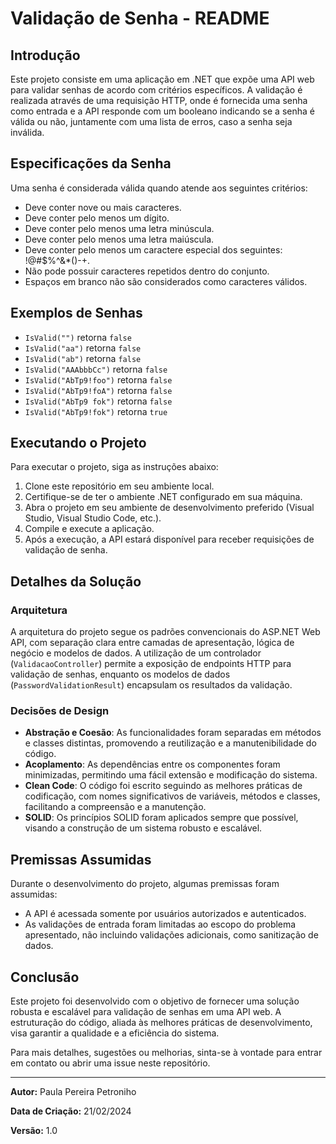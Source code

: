 # Validação de Senha - README

## Introdução
Este projeto consiste em uma aplicação em .NET que expõe uma API web para validar senhas de acordo com critérios específicos. A validação é realizada através de uma requisição HTTP, onde é fornecida uma senha como entrada e a API responde com um booleano indicando se a senha é válida ou não, juntamente com uma lista de erros, caso a senha seja inválida.

## Especificações da Senha
Uma senha é considerada válida quando atende aos seguintes critérios:
- Deve conter nove ou mais caracteres.
- Deve conter pelo menos um dígito.
- Deve conter pelo menos uma letra minúscula.
- Deve conter pelo menos uma letra maiúscula.
- Deve conter pelo menos um caractere especial dos seguintes: !@#$%^&*()-+.
- Não pode possuir caracteres repetidos dentro do conjunto.
- Espaços em branco não são considerados como caracteres válidos.

## Exemplos de Senhas
- `IsValid("")` retorna `false`
- `IsValid("aa")` retorna `false`
- `IsValid("ab")` retorna `false`
- `IsValid("AAAbbbCc")` retorna `false`
- `IsValid("AbTp9!foo")` retorna `false`
- `IsValid("AbTp9!foA")` retorna `false`
- `IsValid("AbTp9 fok")` retorna `false`
- `IsValid("AbTp9!fok")` retorna `true`

## Executando o Projeto
Para executar o projeto, siga as instruções abaixo:
1. Clone este repositório em seu ambiente local.
2. Certifique-se de ter o ambiente .NET configurado em sua máquina.
3. Abra o projeto em seu ambiente de desenvolvimento preferido (Visual Studio, Visual Studio Code, etc.).
4. Compile e execute a aplicação.
5. Após a execução, a API estará disponível para receber requisições de validação de senha.

## Detalhes da Solução
### Arquitetura
A arquitetura do projeto segue os padrões convencionais do ASP.NET Web API, com separação clara entre camadas de apresentação, lógica de negócio e modelos de dados. A utilização de um controlador (`ValidacaoController`) permite a exposição de endpoints HTTP para validação de senhas, enquanto os modelos de dados (`PasswordValidationResult`) encapsulam os resultados da validação.

### Decisões de Design
- **Abstração e Coesão**: As funcionalidades foram separadas em métodos e classes distintas, promovendo a reutilização e a manutenibilidade do código.
- **Acoplamento**: As dependências entre os componentes foram minimizadas, permitindo uma fácil extensão e modificação do sistema.
- **Clean Code**: O código foi escrito seguindo as melhores práticas de codificação, com nomes significativos de variáveis, métodos e classes, facilitando a compreensão e a manutenção.
- **SOLID**: Os princípios SOLID foram aplicados sempre que possível, visando a construção de um sistema robusto e escalável.

## Premissas Assumidas
Durante o desenvolvimento do projeto, algumas premissas foram assumidas:
- A API é acessada somente por usuários autorizados e autenticados.
- As validações de entrada foram limitadas ao escopo do problema apresentado, não incluindo validações adicionais, como sanitização de dados.

## Conclusão
Este projeto foi desenvolvido com o objetivo de fornecer uma solução robusta e escalável para validação de senhas em uma API web. A estruturação do código, aliada às melhores práticas de desenvolvimento, visa garantir a qualidade e a eficiência do sistema.

Para mais detalhes, sugestões ou melhorias, sinta-se à vontade para entrar em contato ou abrir uma issue neste repositório.

---

**Autor:** Paula Pereira Petroniho

**Data de Criação:** 21/02/2024

**Versão:** 1.0
